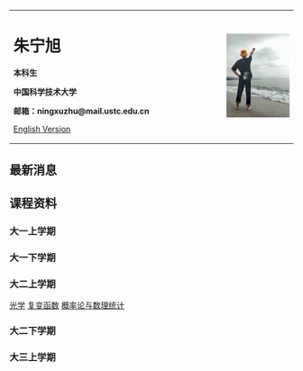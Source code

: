 <div>
<table border="0">
  <tr>
    <td width="75%">
      <h1>朱宁旭</h1>
      <p><b>本科生</b></p>
      <p><b>中国科学技术大学</b></p>
      <p><b>邮箱：ningxuzhu@mail.ustc.edu.cn</b></p>
      <p><a href="/index-en.html">English Version</a></p>
    </td>
    <td width="25%">
      <img src="/psc.jpg" width="100%">
    </td>
  </tr>
</table>
</div>


## 最新消息


## 课程资料
### 大一上学期

### 大一下学期

### 大二上学期
<body>
    <a href="PDFS/光学lec.pdf" target="_blank" rel="noopener noreferrer">光学</a>
  <a href="PDFS/复变函数lec.pdf" target="_blank" rel="noopener noreferrer">复变函数</a>
  <a href="PDFS/概统.pdf" target="_blank" rel="noopener noreferrer">概率论与数理统计</a>
</body>
</html>

### 大二下学期

### 大三上学期
